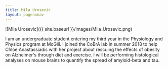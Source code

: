 ```yaml
---
title: Mila Urosevic
layout: pagenonav
---
```

![Mila Urosevic]({{ site.baseurl }}/images/Mila_Urosevic.png)

I am an undergraduate student entering my third year in the Physiology and Physics program at McGill. I joined the CoBrA lab in summer 2018 to help Chloe Anastassiadis with her project about rescuing the effects of obesity on Alzheimer's through diet and exercise. I will be performing histological analyses on mouse brains to quantify the spread of amyloid-beta and tau.
